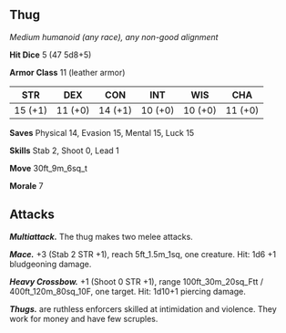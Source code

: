 ## Thug

*Medium humanoid (any race), any non-good alignment*

**Hit Dice** 5 (47 5d8+5)

**Armor Class** 11 (leather armor)

| STR     | DEX     | CON     | INT     | WIS     | CHA     |
|---------|---------|---------|---------|---------|---------|
| 15 (+1) | 11 (+0) | 14 (+1) | 10 (+0) | 10 (+0) | 11 (+0) |

**Saves** Physical 14, Evasion 15, Mental 15, Luck 15

**Skills** Stab 2, Shoot 0, Lead 1

**Move** 30ft_9m_6sq_t

**Morale** 7

## Attacks

***Multiattack.*** The thug makes two melee attacks.

***Mace.*** +3 (Stab 2 STR +1), reach 5ft_1.5m_1sq, one creature. Hit: 1d6 +1 bludgeoning damage.

***Heavy Crossbow.*** +1 (Shoot 0 STR +1), range 100ft_30m_20sq_Ftt / 400ft_120m_80sq_10F, one target. Hit: 1d10+1 piercing damage.

***Thugs.*** are ruthless enforcers skilled at intimidation and violence. They work for money and have few scruples.

